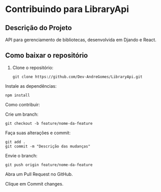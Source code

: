 # Contribuindo para LibraryApi

## Descrição do Projeto
API para gerenciamento de bibliotecas, desenvolvida em Djando e React.

## Como baixar o repositório
1. Clone o repositório:
   
       git clone https://github.com/Dev-AndreGomes/LibraryApi.git

Instale as dependências:

    npm install

Como contribuir:

 Crie um branch:

    git checkout -b feature/nome-da-feature

 Faça suas alterações e commit:

    git add .
    git commit -m "Descrição das mudanças"

Envie o branch:

    git push origin feature/nome-da-feature

Abra um Pull Request no GitHub.

Clique em Commit changes.

